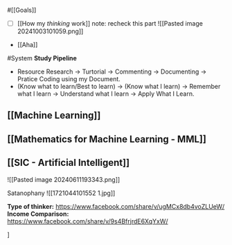  
#[[Goals]]
- [ ] [[How my _thinking_ work]]
note: recheck this part
	![[Pasted image 20241003101059.png]]
- [[Aha]]


#System
**Study Pipeline**
+ Resource Research -> Turtorial -> Commenting -> Documenting -> Pratice Coding using my Document.  
+ (Know what to learn/Best to learn) -> (Know what I learn) -> Remember what I learn -> Understand what I learn -> Apply What I Learn.  

## [[Machine Learning]]

## [[Mathematics for Machine Learning - MML]]

## [[SIC - Artificial Intelligent]]


![[Pasted image 20240611193343.png]]

Satanophany
![[1721044101552 1.jpg]]

**Type of thinker:** https://www.facebook.com/share/v/ugMCx8db4voZLUeW/
**Income Comparison:** https://www.facebook.com/share/v/9s4BfrjrdE6XqYxW/


]

